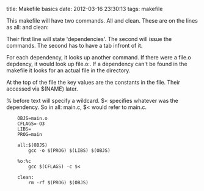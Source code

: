 title: Makefile basics
date: 2012-03-16 23:30:13
tags: makefile

This makefile will have two commands. All and clean. These are on the lines as all: and clean:

Their first line will state 'dependencies'. The second will issue the commands. The second has to have a tab infront of it.

For each dependency, it looks up another command. If there were a file.o depdency, it would look up file.o:. If a dependency can't be found in the makefile it looks for an actual file in the directory.

At the top of the file the key values are the constants in the file. Their accessed via $(NAME) later.

% before text will specify a wildcard. $< specifies whatever was the dependency. So in all: main.c, $< would refer to main.c.

		OBJS=main.o
		CFLAGS=-O3
		LIBS=
		PROG=main
		
		all:$(OBJS)
			gcc -o $(PROG) $(LIBS) $(OBJS)
		
		%o:%c 
			gcc $(CFLAGS) -c $<
		
		clean:
			rm -rf $(PROG) $(OBJS)

